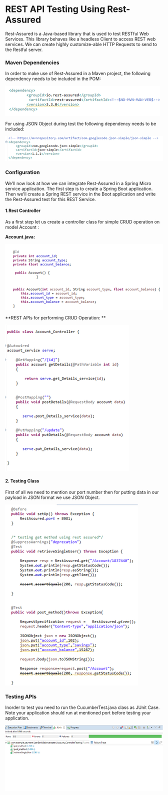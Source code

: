# REST API Testing Using Rest-Assured
Rest-Assured is a Java-based library that is used to test RESTful Web Services. This library behaves like a headless Client to access REST web services. We can create highly customize-able HTTP Requests to send to the Restful server.

### Maven Dependencies
In order to make use of Rest-Assured in a Maven project, the following dependency needs to be included in the POM:

![](image/rest_assured.png)

For using JSON Object during test the following dependency needs to be included:

![](image/jsom.png)

### Configuration

We'll now look at how we can integrate Rest-Assured in a Spring Micro service application. The first step is to create a Spring Boot application. Then we'll create a Spring REST service in the Boot application and write the Rest-Assured test for this REST Service.

#### 1.Rest Controller

As a first step let us create a controller class for simple CRUD operation on model Account :

**Account.java:**

![](image/Account.png)


**REST APIs for performing CRUD Operation: **


![](image/Controller.png)

#### 2. Testing Class

First of all we need to mention our port number then for putting data in our payload in JSON format we use JSON Object.

![](image/Test.png)

### Testing APIs

Inorder to test you need to run the CucumberTest.java class as JUnit Case. Note your application should run at mentioned port before testing your application.

 ![](image/testing.png)



